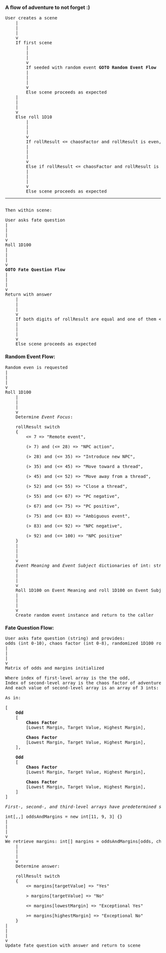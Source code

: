 ### A flow of adventure to not forget :) ###
<pre>
User creates a scene
    |
    |
    |
    v
    If first scene
        |
        |
        |
        v
        If seeded with random event <b>GOTO Random Event Flow</b>
        |
        |
        |
        v
        Else scene proceeds as expected
    |
    |
    |
    v
    Else roll 1D10
        |
        |
        |
        v
        If rollResult <= chaosFactor and rollResult is even, <b>GOTO Random Event Flow</b>
        |
        |
        |
        v
        Else if rollResult <= chaosFactor and rollResult is odd, scene is <i>altered</i>
        |
        |
        |
        v
        Else scene proceeds as expected
<hr/>
Then within scene:

User asks fate question
|
|
|
v
Roll 1D100
|
|
|
v
<b>GOTO Fate Question Flow</b>
|
|
|
v
Return with answer
    |
    |
    |
    v
    If both digits of rollResult are equal and one of them <= chaosFactor <b>GOTO Random Event Flow</b>
    |
    |
    |
    v
    Else scene proceeds as expected
</pre>


### Random Event Flow: ###
<pre>
Random even is requested
|
|
|
v
Roll 1D100
    |
    |
    |
    v
    Determine <i>Event Focus</i>:

    rollResult switch
    {
        <= 7 => "Remote event",

        (> 7) and (<= 28) => "NPC action",

        (> 28) and (<= 35) => "Introduce new NPC",

        (> 35) and (<= 45) => "Move toward a thread",

        (> 45) and (<= 52) => "Move away from a thread",

        (> 52) and (<= 55) => "Close a thread",

        (> 55) and (<= 67) => "PC negative",

        (> 67) and (<= 75) => "PC positive",

        (> 75) and (<= 83) => "Ambiguous event",

        (> 83) and (<= 92) => "NPC negative",

        (> 92) and (<= 100) => "NPC positive"
    }
    |
    |
    |
    v
    <i>Event Meaning</i> and <i>Event Subject</i> dictionaries of int: string are initialized
    |
    |
    |
    v
    Roll 1D100 on Event Meaning and roll 1D100 on Event Subject to get necessary values
    |
    |
    |
    v
    Create random event instance and return to the caller
</pre>


### Fate Question Flow:
<pre>
User asks fate question (string) and provides:
odds (int 0-10), chaos factor (int 0-8), randomized 1D100 roll (int 1-100)
|
|
|
v
Matrix of odds and margins initialized

Where index of first-level array is the the odd,
Index of second-level array is the chaos factor of adventure
And each value of second-level array is an array of 3 ints: lowest margin, target value, highest margin

As in:

[
    <b>Odd</b>
    [
        <b>Chaos Factor</b>
        [Lowest Margin, Target Value, Highest Margin],

        <b>Chaos Factor</b>
        [Lowest Margin, Target Value, Highest Margin],
    ],

    <b>Odd</b>
    [
        <b>Chaos Factor</b>
        [Lowest Margin, Target Value, Highest Margin],

        <b>Chaos Factor</b>
        [Lowest Margin, Target Value, Highest Margin],
    ]
]

<i>First-, second-, and third-level arrays have predetermined size:</i>

int[,,] oddsAndMargins = new int[11, 9, 3] {}
|
|
|
v
We retrieve margins: int[] margins = oddsAndMargins[odds, chaosFactor]
    |
    |
    |
    v
    Determine answer:

    rollResult switch
    {
        <= margins[targetValue] => "Yes"

        > margins[targetValue] => "No"

        <= margins[lowestMargin] => "Exceptional Yes"

        >= margins[highestMargin] => "Exceptional No"
    }
|
|
|
v
Update fate question with answer and return to scene
</pre>
